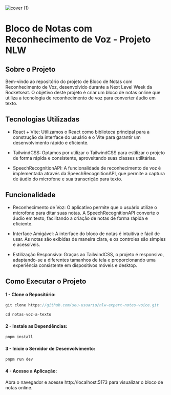 
![cover (1)](https://github.com/Souzasilvaleonardo/NLW-Expert-Notes-Voice/assets/105978283/98825453-7f6c-4278-bf92-bbcc5cc02fb4)



# Bloco de Notas com Reconhecimento de Voz - Projeto NLW

## Sobre o Projeto
Bem-vindo ao repositório do projeto de Bloco de Notas com Reconhecimento de Voz, desenvolvido durante a Next Level Week da Rocketseat. O objetivo deste projeto é criar um bloco de notas online que utiliza a tecnologia de reconhecimento de voz para converter áudio em texto.

## Tecnologias Utilizadas

- React + Vite: Utilizamos o React como biblioteca principal para a construção da interface do usuário e o Vite para garantir um desenvolvimento rápido e eficiente.

- TailwindCSS: Optamos por utilizar o TailwindCSS para estilizar o projeto de forma rápida e consistente, aproveitando suas classes utilitárias.

- SpeechRecognitionAPI: A funcionalidade de reconhecimento de voz é implementada através da SpeechRecognitionAPI, que permite a captura de áudio do microfone e sua transcrição para texto.

## Funcionalidade

- Reconhecimento de Voz: O aplicativo permite que o usuário utilize o microfone para ditar suas notas. A SpeechRecognitionAPI converte o áudio em texto, facilitando a criação de notas de forma rápida e eficiente.

- Interface Amigável: A interface do bloco de notas é intuitiva e fácil de usar. As notas são exibidas de maneira clara, e os controles são simples e acessíveis.

- Estilização Responsiva: Graças ao TailwindCSS, o projeto é responsivo, adaptando-se a diferentes tamanhos de tela e proporcionando uma experiência consistente em dispositivos móveis e desktop.

## Como Executar o Projeto

#### 1 - Clone o Repositório:
```TypeScript
git clone https://github.com/seu-usuario/nlw-expert-notes-voice.git

cd notas-voz-a-texto
```
#### 2 - Instale as Dependências:
```TypeScript
pnpm install
```

#### 3 - Inicie o Servidor de Desenvolvimento:
```TypeScript
pnpm run dev
```

#### 4 - Acesse a Aplicação:

Abra o navegador e acesse http://localhost:5173 para visualizar o bloco de notas online.
